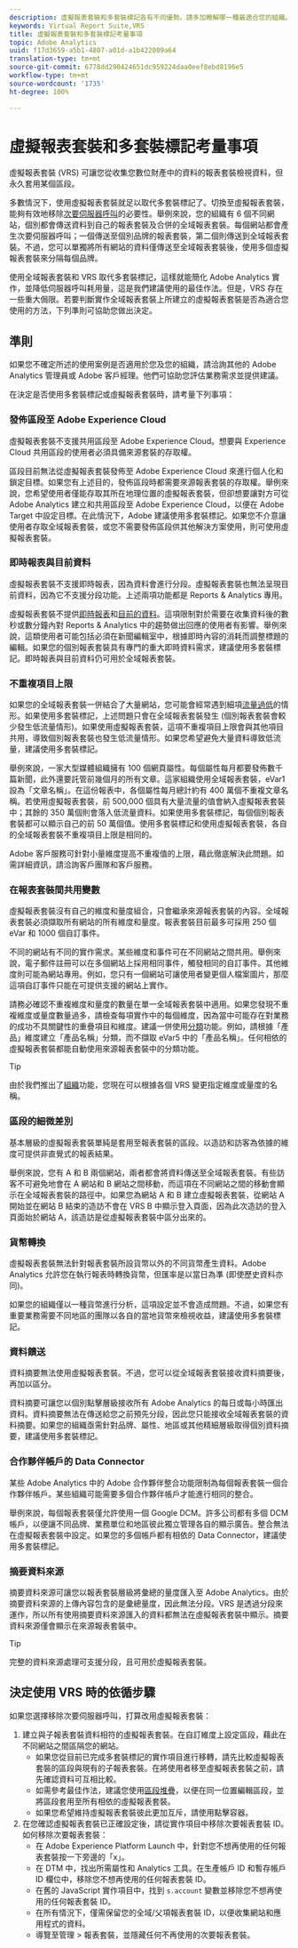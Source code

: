 ```yaml
---
description: 虛擬報表套裝和多套裝標記各有不同優勢。請多加瞭解哪一種最適合您的組織。
keywords: Virtual Report Suite,VRS
title: 虛擬報表套裝和多套裝標記考量事項
topic: Adobe Analytics
uuid: f17d3659-a5b1-4807-a01d-a1b422009a64
translation-type: tm+mt
source-git-commit: 6778dd290424651dc959224daa0eef8ebd8196e5
workflow-type: tm+mt
source-wordcount: '1735'
ht-degree: 100%

---
```



# 虛擬報表套裝和多套裝標記考量事項

虛擬報表套裝 (VRS) 可讓您從收集您數位財產中的資料的報表套裝檢視資料，但永久套用某個區段。

多數情況下，使用虛擬報表套裝就足以取代多套裝標記了。切換至虛擬報表套裝，能夠有效地移除[次要伺服器呼叫](/help/admin/c-server-call-usage/overage-overview.md)的必要性。舉例來說，您的組織有 6 個不同網站，個別都會傳送資料到自己的報表套裝及合併的全域報表套裝。每個網站都會產生次要伺服器呼叫；一個傳送至個別品牌的報表套裝，第二個則傳送到全域報表套裝。不過，您可以單獨將所有網站的資料僅傳送至全域報表套裝後，使用多個虛擬報表套裝來分隔每個品牌。

使用全域報表套裝和 VRS 取代多套裝標記，這樣就能簡化 Adobe Analytics 實作，並降低伺服器呼叫耗用量，這是我們建議使用的最佳作法。但是，VRS 存在一些重大侷限。若要判斷實作全域報表套裝上所建立的虛擬報表套裝是否為適合您使用的方法，下列準則可協助您做出決定。

## 準則

如果您不確定所述的使用案例是否適用於您及您的組織，請洽詢其他的 Adobe Analytics 管理員或 Adobe 客戶經理。他們可協助您評估業務需求並提供建議。

在決定是否使用多套裝標記或虛擬報表套裝時，請考量下列事項：

### 發佈區段至 Adobe Experience Cloud

虛擬報表套裝不支援共用區段至 Adobe Experience Cloud。想要與 Experience Cloud 共用區段的使用者必須具備來源套裝的存取權。

區段目前無法從虛擬報表套裝發佈至 Adobe Experience Cloud 來進行個人化和鎖定目標。如果您有上述目的，發佈區段時都需要來源報表套裝的存取權。舉例來說，您希望使用者僅能存取其所在地理位置的虛擬報表套裝，但卻想要讓對方可從 Adobe Analytics 建立和共用區段至 Adobe Experience Cloud，以便在 Adobe Target 中設定目標。在此情況下，Adobe 建議使用多套裝標記。如果您不介意讓使用者存取全域報表套裝，或您不需要發佈區段供其他解決方案使用，則可使用虛擬報表套裝。

### 即時報表與目前資料

虛擬報表套裝不支援即時報表，因為資料會進行分段。虛擬報表套裝也無法呈現目前資料，因為它不支援分段功能。上述兩項功能都是 Reports &amp; Analytics 專用。

虛擬報表套裝不提供[即時報表](/help/admin/admin/realtime/t-realtime-admin.md)和[目前的資料](/help/technotes/latency.md)。這項限制對於需要在收集資料後的數秒或數分鐘內對 Reports &amp; Analytics 中的趨勢做出回應的使用者有影響。舉例來說，這類使用者可能包括必須在新聞編輯室中，根據即時內容的消耗而調整標題的編輯。如果您的個別報表套裝具有專門的重大即時資料需求，建議使用多套裝標記。即時報表與目前資料仍可用於全域報表套裝。

### 不重複項目上限

如果您的全域報表套裝一併結合了大量網站，您可能會經常遇到細項[流量過低](/help/technotes/low-traffic.md)的情形。如果使用多套裝標記，上述問題只會在全域報表套裝發生 (個別報表套裝會較少發生低流量情形)。如果使用虛擬報表套裝，這項不重複項目上限會與其他項目共用，導致個別報表套裝也發生低流量情形。如果您希望避免大量資料導致低流量，建議使用多套裝標記。

舉例來說，一家大型媒體組織擁有 100 個網頁屬性。每個屬性每月都要發佈數千篇新聞，此外還要託管前幾個月的所有文章。這家組織使用全域報表套裝，eVar1 設為「文章名稱」。在這份報表中，各個屬性每月總計約有 400 萬個不重複文章名稱。若使用虛擬報表套裝，前 500,000 個具有大量流量的值會納入虛擬報表套裝中；其餘的 350 萬個則會落入低流量資料。如果使用多套裝標記，每個個別報表套裝都可以顯示自己的前 50 萬個值。使用多套裝標記和使用虛擬報表套裝，各自的全域報表套裝不重複項目上限是相同的。

Adobe 客戶服務可針對小量維度提高不重複值的上限，藉此徹底解決此問題。如需詳細資訊，請洽詢客戶團隊和客戶服務。

### 在報表套裝間共用變數

虛擬報表套裝沒有自己的維度和量度組合，只會繼承來源報表套裝的內容。全域報表套裝必須擷取所有網站的所有維度和量度。報表套裝目前最多可採用 250 個 eVar 和 1000 個自訂事件。

不同的網站有不同的實作需求。某些維度和事件可在不同網站之間共用。舉例來說，電子郵件註冊可以在多個網站上採用相同事件，觸發相同的自訂事件。其他維度則可能為網站專用。例如，您只有一個網站可讓使用者變更個人檔案圖片，那麼這項自訂事件只能在可提供支援的網站上實作。

請務必確認不重複維度和量度的數量在單一全域報表套裝中適用。如果您發現不重複維度或量度數量過多，請檢查每項實作中的每個維度，因為當中可能存在對業務的成功不具關鍵性的重疊項目和維度。建議一併使用[分類](/help/components/classifications/c-classifications.md)功能。例如，請根據「產品」維度建立「產品名稱」分類，而不擷取 eVar5 中的「產品名稱」。任何相依的虛擬報表套裝都能自動使用來源報表套裝中的分類功能。

>[!TIP]
>
>由於我們推出了[組織](/help/analyze/analysis-workspace/curate-share/curate.md)功能，您現在可以根據各個 VRS 變更指定維度或量度的名稱。

### 區段的細微差別

基本層級的虛擬報表套裝單純是套用至報表套裝的區段。以造訪和訪客為依據的維度可提供非直覺式的報表結果。

舉例來說，您有 A 和 B 兩個網站，兩者都會將資料傳送至全域報表套裝。有些訪客不可避免地會在 A 網站和 B 網站之間移動，而這項在不同網站之間的移動會顯示在全域報表套裝的路徑中。如果您為網站 A 和 B 建立虛擬報表套裝，從網站 A 開始並在網站 B 結束的造訪不會在 VRS B 中顯示登入頁面，因為此次造訪的登入頁面始於網站 A，該造訪是從虛擬報表套裝中區分出來的。

### 貨幣轉換

虛擬報表套裝無法針對報表套裝所設貨幣以外的不同貨幣產生資料。Adobe Analytics 允許您在執行報表時轉換貨幣，但匯率是以當日為準 (即使歷史資料亦同)。

如果您的組織僅以一種貨幣進行分析，這項設定並不會造成問題。不過，如果您有重要業務需要不同地區的團隊以各自的當地貨幣來檢視收益，建議使用多套裝標記。

### 資料饋送

資料摘要無法使用虛擬報表套裝。不過，您可以從全域報表套裝接收資料摘要後，再加以區分。

資料摘要可讓您以個別點擊層級接收所有 Adobe Analytics 的每日或每小時匯出資料。資料摘要無法在傳送給您之前預先分段，因此您只能接收全域報表套裝的資料摘要。如果您的組織亟需針對品牌、屬性、地區或其他精細層級取得個別資料摘要，建議使用多套裝標記。

### 合作夥伴帳戶的 Data Connector

某些 Adobe Analytics 中的 Adobe 合作夥伴整合功能限制為每個報表套裝一個合作夥伴帳戶。某些組織可能需要多個合作夥伴帳戶才能進行相同的整合。

舉例來說，每個報表套裝僅允許使用一個 Google DCM。許多公司都有多個 DCM 帳戶，以便讓不同品牌、業務單位和地區彼此獨立管理各自的顯示廣告。整合無法在虛擬報表套裝中設定。如果您的多個帳戶都有相依的 Data Connector，建議使用多套裝標記。

### 摘要資料來源

摘要資料來源可讓您以報表套裝層級將彙總的量度匯入至 Adobe Analytics。由於摘要資料來源的上傳內容包含的是彙總量度，因此無法分段。VRS 是透過分段來運作，所以所有使用摘要資料來源匯入的資料都無法在虛擬報表套裝中顯示。摘要資料來源僅會顯示在來源報表套裝中。

>[!TIP]
>
> 完整的資料來源處理可支援分段，且可用於虛擬報表套裝。

## 決定使用 VRS 時的依循步驟

如果您選擇移除次要伺服器呼叫，打算改用虛擬報表套裝：

1. 建立與子報表套裝資料相符的虛擬報表套裝。在自訂維度上設定區段，藉此在不同網站之間區隔您的網站。
   * 如果您從目前已完成多套裝標記的實作項目進行移轉，請先比較虛擬報表套裝的區段與現有的子報表套裝。在將使用者移至虛擬報表套裝之前，請先確認資料可互相比較。
   * 如需參考最佳作法，建議您使用[區段堆疊](/help/components/c-segmentation/c-segmentation-workflow/seg-build.md)，以便在同一位置編輯區段，並將區段套用至所有相依的虛擬報表套裝。
   * 如果您希望維持虛擬報表套裝彼此更加互斥，請使用點擊容器。
2. 在您確認虛擬報表套裝已正確設定後，請從實作項目中移除次要報表套裝 ID。如何移除次要報表套裝：
   * 在 Adobe Experience Platform Launch 中，針對您不想再使用的任何報表套裝按一下旁邊的「x」。
   * 在 DTM 中，找出所需屬性和 Analytics 工具。在生產帳戶 ID 和暫存帳戶 ID 欄位中，移除您不想再使用的任何報表套裝 ID。
   * 在舊的 JavaScript 實作項目中，找到 `s.account` 變數並移除您不想再使用的任何報表套裝 ID。
   * 在所有情況下，僅需保留您的全域/父項報表套裝 ID，以便收集網站和應用程式的資料。
   * 導覽至管理 > 報表套裝，並隱藏任何不再使用的次要報表套裝。
